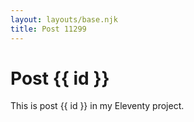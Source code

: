 ```yaml
---
layout: layouts/base.njk
title: Post 11299
---
```


# Post {{ id }}

This is post {{ id }} in my Eleventy project.
